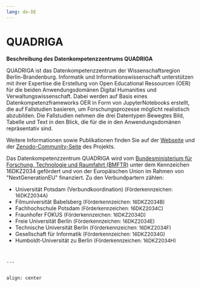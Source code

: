 ```yaml
---
lang: de-DE
---
```

# QUADRIGA

**Beschreibung des Datenkompetenzzentrums QUADRIGA**

QUADRIGA ist das Datenkompetenzzentrum der Wissenschaftsregion Berlin-Brandenburg.
Informatik und Informationswissenschaft unterstützen mit ihrer Expertise die Erstellung von Open Educational Ressourcen (OER) für die beiden Anwendungsdomänen Digital Humanities und Verwaltungswissenschaft. 
Dabei werden auf Basis eines Datenkompetenzframeworks OER in Form von JupyterNotebooks erstellt, die auf Fallstudien basieren, um Forschungsprozesse möglicht realistisch abzubilden. Die Fallstudien nehmen die drei Datentypen Bewegtes Bild, Tabelle und Text in den Blick, die für die in den Anwendungsdomänen repräsentativ sind.

Weitere Informationen sowie Publikationen finden Sie auf der <a href="https://www.quadriga-dk.de/de/" class="external-link" target="_blank">Webseite</a> und der <a href="https://zenodo.org/communities/quadriga/records?q=&l=list&p=1&s=10&sort=newest" class="external-link" target="_blank">Zenodo-Community-Seite</a> des Projekts.

Das Datenkompetenzzentrum QUADRIGA wird vom <a href="https://www.bmftr.bund.de/DE/Forschung/Wissenschaftssystem/Forschungsdaten/DatenkompetenzenInDerWissenschaft/datenkompetenzeninderwissenschaft.html" target="_blank" class="external-link">Bundesministerium für Forschung, Technologie und Raumfahrt (BMFTR)</a> unter dem Kennzeichen 16DKZ2034 gefördert und von der Europäischen Union im Rahmen von "NextGenerationEU" finanziert. Zu den Verbundpartern zählen:

- Universität Potsdam (Verbundkoordination) <span style="font-size: small">(Förderkennzeichen: 16DKZ2034A)</span>
- Filmuniversität Babelsberg <span style="font-size: small">(Förderkennzeichen: 16DKZ2034B)</span>
- Fachhochschule Potsdam <span style="font-size: small">(Förderkennzeichen: 16DKZ2034C)</span>
- Fraunhofer FOKUS <span style="font-size: small">(Förderkennzeichen: 16DKZ2034D)</span>
- Freie Universität Berlin <span style="font-size: small">(Förderkennzeichen: 16DKZ2034E)</span>
- Technische Universität Berlin <span style="font-size: small">(Förderkennzeichen: 16DKZ2034F)</span>
- Gesellschaft für Informatik <span style="font-size: small">(Förderkennzeichen: 16DKZ2034G)</span>
- Humboldt-Universität zu Berlin <span style="font-size: small">(Förderkennzeichen: 16DKZ2034H)</span>





```{figure} _images/partners.jpg


---


align: center


```